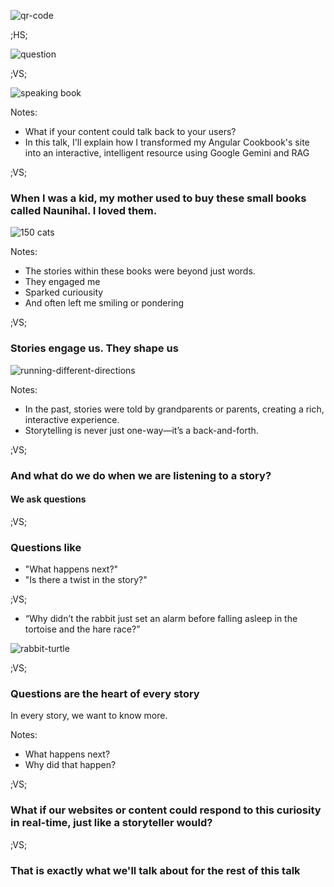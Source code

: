 <!-- .slide: id="qr-code" -->
![qr-code](assets/images/what-if-your-content-could-talk/qr-code.png)

;HS;

<!-- .slide: id="8b55864d421a" -->
 ![question](assets/images/monorepo-with-nx/question.webp) 


;VS;
<!-- .slide: id="5b2c2259486e" -->

![speaking book](assets/images/what-if-your-content-could-talk/speaking-book.png)
<!-- .element: style="width: 600px; margin-inline: auto;" -->

Notes:
- What if your content could talk back to your users?
- In this talk, I'll explain how I transformed my Angular Cookbook's site into an interactive, intelligent resource
using Google Gemini and RAG


;VS;
<!-- .slide: id="d616471ee3e5" -->
 
### When I was a kid, my mother used to buy these small books called Naunihal. I loved them.

![150 cats](assets/images/what-if-your-content-could-talk/naunihal.webp)
<!-- .element: style="height: 500px;" class="fragment" -->

Notes:
- The stories within these books were beyond just words.
- They engaged me
- Sparked curiousity
- And often left me smiling or pondering

;VS;
<!-- .slide: id="cf1c84fe455d" -->
 
### Stories engage us. They shape us

![running-different-directions](assets/images/what-if-your-content-could-talk/story-family-west.webp)
<!-- .element: style="height: 500px;" class="fragment" -->

Notes:
- In the past, stories were told by grandparents or parents, creating a rich, interactive experience. 
- Storytelling is never just one-way—it’s a back-and-forth.

;VS;
<!-- .slide: id="1e38e3cf597a" -->
 

### And what do we do when we are listening to a story?
#### We ask questions
<!-- .element: class="fragment" -->

;VS;

<!-- .slide: id="questions-1" -->

### Questions like

- "What happens next?" <!-- .element: class="fragment" -->
- "Is there a twist in the story?" <!-- .element: class="fragment" -->

;VS;
<!-- .slide id="questions-2" -->
- “Why didn’t the rabbit just set an alarm before falling asleep in the tortoise and the hare race?”
<!-- - “Why didn’t SRK pay 50 RS to the conductor and stop the train with an emergency brake?” -->

![rabbit-turtle](assets/images/what-if-your-content-could-talk/rabbit-turtle.png) 
<!-- ![srk-ddlj](assets/images/what-if-your-content-could-talk/srk-ddlj.webp) -->
<!-- .element: style="height: 500px" -->


;VS;
<!-- .slide: id="15f74ff1790e" -->

### Questions are the heart of every story

In every story, we want to know more.
<!-- .element: class="fragment" -->
Notes:
- What happens next?
- Why did that happen?


;VS;
<!-- .slide: id="what-if" -->
### What if our websites or content could respond to this curiosity in real-time, just like a storyteller would?

;VS;
<!-- .slide: id="that-is-exactly" -->
### That is exactly what we'll talk about for the rest of this talk

